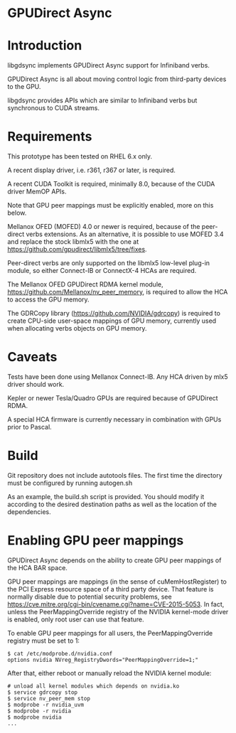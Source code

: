 GPUDirect Async
========

Introduction
===
libgdsync implements GPUDirect Async support for Infiniband verbs.

GPUDirect Async is all about moving control logic from third-party devices
to the GPU.

libgdsync provides APIs which are similar to Infiniband verbs but
synchronous to CUDA streams.


Requirements
===
This prototype has been tested on RHEL 6.x only.

A recent display driver, i.e. r361, r367 or later, is required.

A recent CUDA Toolkit is required, minimally 8.0, because of the CUDA
driver MemOP APIs.

Note that GPU peer mappings must be explicitly enabled, more on this below.

Mellanox OFED (MOFED) 4.0 or newer is required, because of the peer-direct verbs
extensions. As an alternative, it is possible to use MOFED 3.4 and replace the stock libmlx5 
with the one at https://github.com/gpudirect/libmlx5/tree/fixes.

Peer-direct verbs are only supported on the libmlx5 low-level plug-in
module, so either Connect-IB or ConnectX-4 HCAs are required.

The Mellanox OFED GPUDirect RDMA kernel module,
https://github.com/Mellanox/nv_peer_memory, is required to allow the HCA to
access the GPU memory.

The GDRCopy library (https://github.com/NVIDIA/gdrcopy) is required to
create CPU-side user-space mappings of GPU memory, currently used when
allocating verbs objects on GPU memory.


Caveats
===
Tests have been done using Mellanox Connect-IB. Any HCA driven by mlx5
driver should work.

Kepler or newer Tesla/Quadro GPUs are required because of GPUDirect RDMA.

A special HCA firmware is currently necessary in combination with GPUs
prior to Pascal.


Build
===
Git repository does not include autotools files. The first time the directory
must be configured by running autogen.sh

As an example, the build.sh script is provided. You should modify it
according to the desired destination paths as well as the location
of the dependencies.


Enabling GPU peer mappings
===

GPUDirect Async depends on the ability to create GPU peer mappings of the
HCA BAR space.

GPU peer mappings are mappings (in the sense of cuMemHostRegister) to the
PCI Express resource space of a third party device.
That feature is normally disable due to potential security problems, 
see https://cve.mitre.org/cgi-bin/cvename.cgi?name=CVE-2015-5053.
In fact, unless the PeerMappingOverride registry of the NVIDIA
kernel-mode driver is enabled, only root user can use that feature.

To enable GPU peer mappings for all users, the PeerMappingOverride registry
must be set to 1:
```shell
$ cat /etc/modprobe.d/nvidia.conf
options nvidia NVreg_RegistryDwords="PeerMappingOverride=1;"
```

After that, either reboot or manually reload the NVIDIA kernel
module:
```shell
# unload all kernel modules which depends on nvidia.ko
$ service gdrcopy stop
$ service nv_peer_mem stop
$ modprobe -r nvidia_uvm
$ modprobe -r nvidia
$ modprobe nvidia
...
```

